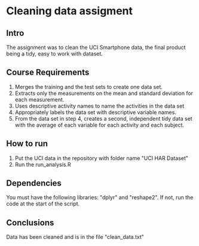 # Cleaning data assigment

## Intro
The assignment was to clean the UCI Smartphone data, the final product being a tidy, easy to work with dataset.

## Course Requirements
1. Merges the training and the test sets to create one data set.
2. Extracts only the measurements on the mean and standard deviation for each measurement.
3. Uses descriptive activity names to name the activities in the data set
4. Appropriately labels the data set with descriptive variable names.
5. From the data set in step 4, creates a second, independent tidy data set with the average of each variable for each activity and each subject.

## How to run
1. Put the UCI data in the repository with folder name "UCI HAR Dataset"
2. Run the run_analysis.R

## Dependencies
You must have the following libraries: "dplyr" and "reshape2". If not, run the code at the start of the script.

## Conclusions
Data has been cleaned and is in the file "clean_data.txt"
